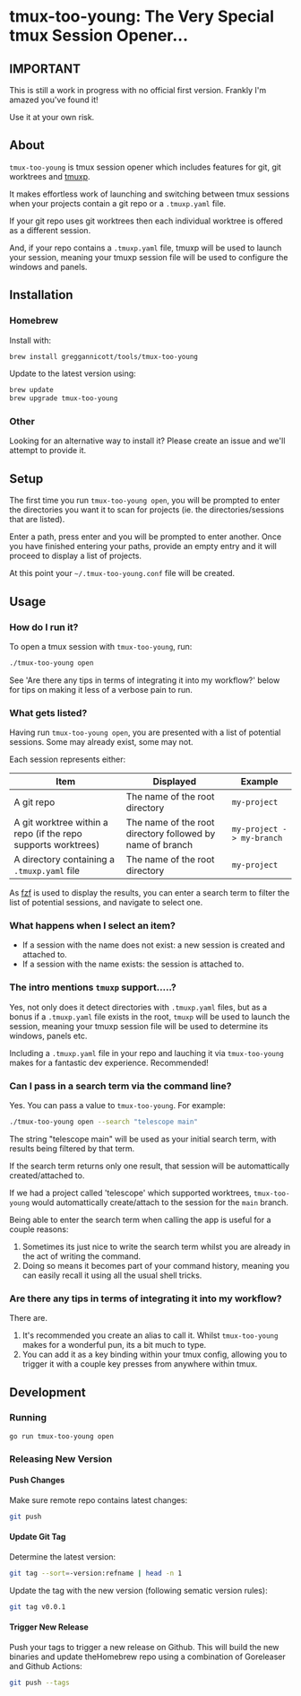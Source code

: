 # tmux-too-young: The Very Special tmux Session Opener...

## IMPORTANT

This is still a work in progress with no official first version. Frankly I'm amazed you've found it!

Use it at your own risk.

## About

`tmux-too-young` is tmux session opener which includes features for git, git worktrees and [tmuxp](https://github.com/tmux-python/tmuxp).

It makes effortless work of launching and switching between tmux sessions when your projects contain a git repo or a `.tmuxp.yaml` file.

If your git repo uses git worktrees then each individual worktree is offered as a different session.

And, if your repo contains a `.tmuxp.yaml` file, tmuxp will be used to launch your session, meaning your tmuxp session file will be used to configure the windows and panels.

## Installation

### Homebrew

Install with:

```bash
brew install greggannicott/tools/tmux-too-young
```

Update to the latest version using:

```bash
brew update
brew upgrade tmux-too-young
```

### Other

Looking for an alternative way to install it? Please create an issue and we'll attempt to provide it.

## Setup

The first time you run `tmux-too-young open`, you will be prompted to enter the directories you want it to scan for projects (ie. the directories/sessions that are listed).

Enter a path, press enter and you will be prompted to enter another. Once you have finished entering your paths, provide an empty entry and it will proceed to display a list of projects.

At this point your `~/.tmux-too-young.conf` file will be created.

## Usage

### How do I run it?

To open a tmux session with `tmux-too-young`, run:

```bash
./tmux-too-young open
```

See 'Are there any tips in terms of integrating it into my workflow?' below for tips on making it less of a verbose pain to run.

### What gets listed?

Having run `tmux-too-young open`, you are presented with a list of potential sessions. Some may already exist, some may not.

Each session represents either:

| Item | Displayed | Example |
|-------------|-----------|---------|
| A git repo  | The name of the root directory | `my-project` |
| A git worktree within a repo (if the repo supports worktrees) | The name of the root directory followed by name of branch | `my-project -> my-branch` |
| A directory containing a `.tmuxp.yaml` file | The name of the root directory | `my-project` |

As [fzf](https://github.com/junegunn/fzf) is used to display the results, you can enter a search term to filter the list of potential sessions, and navigate to select one.

### What happens when I select an item?

* If a session with the name does not exist: a new session is created and attached to.
* If a session with the name exists: the session is attached to.

### The intro mentions `tmuxp` support.....?

Yes, not only does it detect directories with `.tmuxp.yaml` files, but as a bonus if a `.tmuxp.yaml` file exists in the root, `tmuxp` will be used to launch the session, meaning your tmuxp session file will be used to determine its windows, panels etc.

Including a `.tmuxp.yaml` file in your repo and lauching it via `tmux-too-young` makes for a fantastic dev experience. Recommended!

### Can I pass in a search term via the command line?

Yes. You can pass a value to `tmux-too-young`. For example:

```bash
./tmux-too-young open --search "telescope main"
```

The string "telescope main" will be used as your initial search term, with results being filtered by that term.

If the search term returns only one result, that session will be automattically created/attached to.

If we had a project called 'telescope' which supported worktrees, `tmux-too-young` would automattically create/attach to the session for the `main` branch.

Being able to enter the search term when calling the app is useful for a couple reasons:

1. Sometimes its just nice to write the search term whilst you are already in the act of writing the command.
1. Doing so means it becomes part of your command history, meaning you can easily recall it using all the usual shell tricks.

### Are there any tips in terms of integrating it into my workflow?

There are.

1. It's recommended you create an alias to call it. Whilst `tmux-too-young` makes for a wonderful pun, its a bit much to type.
1. You can add it as a key binding within your tmux config, allowing you to trigger it with a couple key presses from anywhere within tmux.

## Development

### Running

```
go run tmux-too-young open
```

### Releasing New Version

#### Push Changes

Make sure remote repo contains latest changes:

```bash
git push
```

#### Update Git Tag

Determine the latest version:

```bash
git tag --sort=-version:refname | head -n 1
```

Update the tag with the new version (following sematic version rules):

```bash
git tag v0.0.1
```

#### Trigger New Release

Push your tags to trigger a new release on Github. This will build the new binaries and update theHomebrew repo using a combination of Goreleaser and Github Actions:

```bash
git push --tags
```
